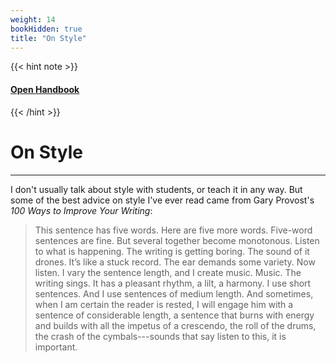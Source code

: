 ```yaml
---
weight: 14
bookHidden: true
title: "On Style"
---
```

{{< hint note >}} 
#### <i class="fas fa-dot-circle"></i> [**Open Handbook**](/resources/open-handbook) 
{{< /hint >}}


# On Style

---

I don't usually talk about style with students, or teach it in any way. But some of the best advice on style I've ever read came from Gary Provost's *100 Ways to Improve Your Writing*:

>This sentence has five words. Here are five more words. Five-word sentences are fine. But several together become monotonous. Listen to what is happening. The writing is getting boring. The sound of it drones. It’s like a stuck record. The ear demands some variety. Now listen. I vary the sentence length, and I create music. Music. The writing sings. It has a pleasant rhythm, a lilt, a harmony. I use short sentences. And I use sentences of medium length. And sometimes, when I am certain the reader is rested, I will engage him with a sentence of considerable length, a sentence that burns with energy and builds with all the impetus of a crescendo, the roll of the drums, the crash of the cymbals---sounds that say listen to this, it is important.



